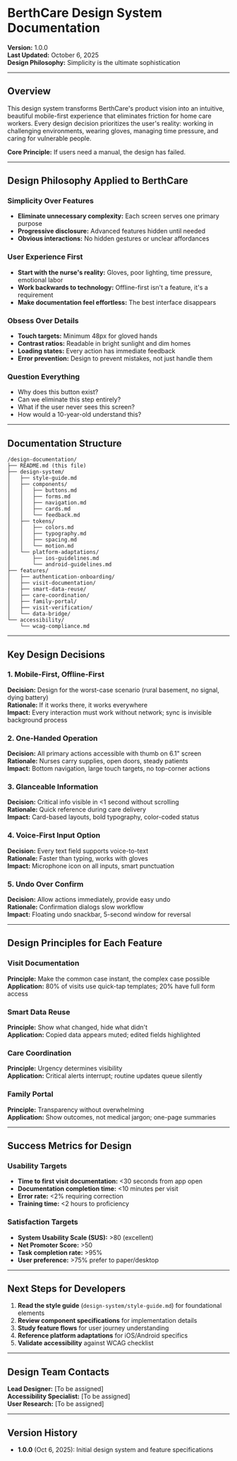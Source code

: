# BerthCare Design System Documentation

**Version:** 1.0.0  
**Last Updated:** October 6, 2025  
**Design Philosophy:** Simplicity is the ultimate sophistication

---

## Overview

This design system transforms BerthCare's product vision into an intuitive, beautiful mobile-first experience that eliminates friction for home care workers. Every design decision prioritizes the user's reality: working in challenging environments, wearing gloves, managing time pressure, and caring for vulnerable people.

**Core Principle:** If users need a manual, the design has failed.

---

## Design Philosophy Applied to BerthCare

### Simplicity Over Features
- **Eliminate unnecessary complexity:** Each screen serves one primary purpose
- **Progressive disclosure:** Advanced features hidden until needed
- **Obvious interactions:** No hidden gestures or unclear affordances

### User Experience First
- **Start with the nurse's reality:** Gloves, poor lighting, time pressure, emotional labor
- **Work backwards to technology:** Offline-first isn't a feature, it's a requirement
- **Make documentation feel effortless:** The best interface disappears

### Obsess Over Details
- **Touch targets:** Minimum 48px for gloved hands
- **Contrast ratios:** Readable in bright sunlight and dim homes
- **Loading states:** Every action has immediate feedback
- **Error prevention:** Design to prevent mistakes, not just handle them

### Question Everything
- Why does this button exist?
- Can we eliminate this step entirely?
- What if the user never sees this screen?
- How would a 10-year-old understand this?

---

## Documentation Structure

```
/design-documentation/
├── README.md (this file)
├── design-system/
│   ├── style-guide.md
│   ├── components/
│   │   ├── buttons.md
│   │   ├── forms.md
│   │   ├── navigation.md
│   │   ├── cards.md
│   │   └── feedback.md
│   ├── tokens/
│   │   ├── colors.md
│   │   ├── typography.md
│   │   ├── spacing.md
│   │   └── motion.md
│   └── platform-adaptations/
│       ├── ios-guidelines.md
│       └── android-guidelines.md
├── features/
│   ├── authentication-onboarding/
│   ├── visit-documentation/
│   ├── smart-data-reuse/
│   ├── care-coordination/
│   ├── family-portal/
│   ├── visit-verification/
│   └── data-bridge/
└── accessibility/
    └── wcag-compliance.md
```

---

## Key Design Decisions

### 1. Mobile-First, Offline-First
**Decision:** Design for the worst-case scenario (rural basement, no signal, dying battery)  
**Rationale:** If it works there, it works everywhere  
**Impact:** Every interaction must work without network; sync is invisible background process

### 2. One-Handed Operation
**Decision:** All primary actions accessible with thumb on 6.1" screen  
**Rationale:** Nurses carry supplies, open doors, steady patients  
**Impact:** Bottom navigation, large touch targets, no top-corner actions

### 3. Glanceable Information
**Decision:** Critical info visible in <1 second without scrolling  
**Rationale:** Quick reference during care delivery  
**Impact:** Card-based layouts, bold typography, color-coded status

### 4. Voice-First Input Option
**Decision:** Every text field supports voice-to-text  
**Rationale:** Faster than typing, works with gloves  
**Impact:** Microphone icon on all inputs, smart punctuation

### 5. Undo Over Confirm
**Decision:** Allow actions immediately, provide easy undo  
**Rationale:** Confirmation dialogs slow workflow  
**Impact:** Floating undo snackbar, 5-second window for reversal

---

## Design Principles for Each Feature

### Visit Documentation
**Principle:** Make the common case instant, the complex case possible  
**Application:** 80% of visits use quick-tap templates; 20% have full form access

### Smart Data Reuse
**Principle:** Show what changed, hide what didn't  
**Application:** Copied data appears muted; edited fields highlighted

### Care Coordination
**Principle:** Urgency determines visibility  
**Application:** Critical alerts interrupt; routine updates queue silently

### Family Portal
**Principle:** Transparency without overwhelming  
**Application:** Show outcomes, not medical jargon; one-page summaries

---

## Success Metrics for Design

### Usability Targets
- **Time to first visit documentation:** <30 seconds from app open
- **Documentation completion time:** <10 minutes per visit
- **Error rate:** <2% requiring correction
- **Training time:** <2 hours to proficiency

### Satisfaction Targets
- **System Usability Scale (SUS):** >80 (excellent)
- **Net Promoter Score:** >50
- **Task completion rate:** >95%
- **User preference:** >75% prefer to paper/desktop

---

## Next Steps for Developers

1. **Read the style guide** (`design-system/style-guide.md`) for foundational elements
2. **Review component specifications** for implementation details
3. **Study feature flows** for user journey understanding
4. **Reference platform adaptations** for iOS/Android specifics
5. **Validate accessibility** against WCAG checklist

---

## Design Team Contacts

**Lead Designer:** [To be assigned]  
**Accessibility Specialist:** [To be assigned]  
**User Research:** [To be assigned]

---

## Version History

- **1.0.0** (Oct 6, 2025): Initial design system and feature specifications
